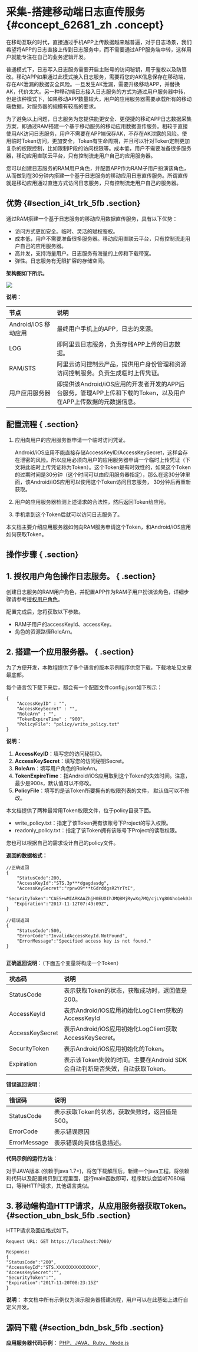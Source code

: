 # 采集-搭建移动端日志直传服务 {#concept_62681_zh .concept}

在移动互联的时代，直接通过手机APP上传数据越来越普遍，对于日志场景，我们希望将APP的日志直接上传到日志服务中，而不需要通过APP服务端中转，这样用户就能专注在自己的业务逻辑开发。

普通模式下，日志写入日志服务需要开启主账号的访问秘钥，用于鉴权以及防篡改。移动APP如果通过此模式接入日志服务，需要将您的AK信息保存在移动端，存在AK泄漏的数据安全风险。一旦发生AK泄漏，需要升级移动APP，并替换AK，代价太大。另一种移动端日志接入日志服务的方式为通过用户服务器中转，但是该种模式下，如果移动APP数量较大，用户的应用服务器需要承载所有的移动端数据，对服务器的规模有较高的要求。

为了避免以上问题，日志服务为您提供能更安全、更便捷的移动APP日志数据采集方案，即通过RAM搭建一个基于移动服务的移动应用数据直传服务。相较于直接使用AK访问日志服务，用户不需要在APP端保存AK，不存在AK泄露的风险。使用临时Token访问，更加安全，Token有生命周期，并且可以针对Token定制更加复杂的权限控制，比如限制IP段的访问权限等。成本低，用户不需要准备很多服务器，移动应用直联云平台，只有控制流走用户自己的应用服务器。

您可以创建日志服务的RAM用户角色，并配置APP作为RAM子用户扮演该角色，从而做到在30分钟内搭建一个基于日志服务的移动应用日志直传服务。所谓直传就是移动应用通过直连方式访问日志服务，只有控制流走用户自己的服务器。

## 优势 {#section_i4t_trk_5fb .section}

通过RAM搭建一个基于日志服务的移动应用数据直传服务，具有以下优势：

-   访问方式更加安全。临时、灵活的赋权鉴权。
-   成本低，用户不需要准备很多服务器。移动应用直联云平台，只有控制流走用户自己的应用服务器。
-   高并发，支持海量用户。日志服务有海量的上传和下载带宽。
-   弹性。日志服务有无限扩容的存储空间。

 **架构图如下所示。** 

![](http://static-aliyun-doc.oss-cn-hangzhou.aliyuncs.com/assets/img/13200/156877389332395_zh-CN.png)

 **说明：** 

|节点|说明|
|:-|:-|
|Android/iOS 移动应用|最终用户手机上的APP，日志的来源。|
|LOG|即阿里云日志服务，负责存储APP上传的日志数据。|
|RAM/STS|阿里云访问控制云产品，提供用户身份管理和资源访问控制服务。负责生成临时上传凭证。|
|用户应用服务器|即提供该Android/iOS应用的开发者开发的APP后台服务，管理APP上传和下载的Token，以及用户在APP上传数据的元数据信息。|

## 配置流程 { .section}

1.  应用向用户的应用服务器申请一个临时访问凭证。

    Android/iOS应用不能直接存储AccessKeyID/AccessKeySecret，这样会存在泄密的风险。所以应用必须向用户的应用服务器申请一个临时上传凭证（下文将此临时上传凭证称为Token）。这个Token是有时效性的，如果这个Token的过期时间是30分钟（这个时间可以由应用服务器指定），那么在这30分钟里面，该Android/iOS应用可以使用这个Token访问日志服务， 30分钟后再重新获取。

2.  用户的应用服务器检测上述请求的合法性，然后返回Token给应用。
3.  手机拿到这个Token后就可以访问日志服务了。

本文档主要介绍应用服务器如何向RAM服务申请这个Token，和Android/iOS应用如何获取Token。

## 操作步骤 { .section}

## 1. 授权用户角色操作日志服务。 { .section}

创建日志服务的RAM用户角色，并配置APP作为RAM子用户扮演该角色，详细步骤请参考[授权用户角色](../../../../intl.zh-CN/访问控制RAM/授权用户角色.md)。

配置完成后，您将获取以下参数。

-   RAM子用户的accessKeyId、accessKey。
-   角色的资源路径RoleArn。

## 2. 搭建一个应用服务器。 { .section}

为了方便开发，本教程提供了多个语言的版本示例程序供您下载，下载地址见文章最底部。

每个语言包下载下来后，都会有一个配置文件config.json如下所示：

```
{
	"AccessKeyID" : "",
	"AccessKeySecret" : "",
	"RoleArn" : "",
	"TokenExpireTime" : "900",
	"PolicyFile": "policy/write_policy.txt"
}

```

**说明：** 

1.   **AccessKeyID**：填写您的访问秘钥ID。
2.   **AccessKeySecret**：填写您的访问秘钥Secret。
3.   **RoleArn**：填写用户角色的RoleArn。
4.   **TokenExpireTime**：指Android/iOS应用取到这个Token的失效时间。注意，最少是900s，默认值可以不修改。
5.   **PolicyFile**：填写的是该Token所要拥有的权限列表的文件， 默认值可以不修改。

本文档提供了两种最常用Token权限文件，位于policy目录下面。

-   write\_policy.txt：指定了该Token拥有该账号下Project的写入权限。
-   readonly\_policy.txt：指定了该Token拥有该账号下Project的读取权限。

您也可以根据自己的需求设计自己的policy文件。

 **返回的数据格式：** 

```
//正确返回
{
    "StatusCode":200,
    "AccessKeyId":"STS.3p***dgagdasdg",
    "AccessKeySecret":"rpnwO9***tGdrddgsR2YrTtI",
   "SecurityToken":"CAES+wMIARKAAZhjH0EUOIhJMQBMjRywXq7MQ/cjLYg80Aho1ek0Jm63XMhr9Oc5s˙∂˙∂3qaPer8p1YaX1NTDiCFZWFkvlHf1pQhuxfKBc+mRR9KAbHUefqH+rdjZqjTF7p2m1wJXP8S6k+G2MpHrUe6TYBkJ43GhhTVFMuM3BZajY3VjZWOXBIODRIR1FKZjIiEjMzMzE0MjY0NzM5MTE4NjkxMSoLY2xpZGSSDgSDGAGESGTETqOio6c2RrLWRlbW8vKgoUYWNzOm9zczoqOio6c2RrLWRlbW9KEDExNDg5MzAxMDcyNDY4MThSBTI2ODQyWg9Bc3N1bWVkUm9sZVVzZXJgAGoSMzMzMTQyNjQ3MzkxMTg2OTExcglzZGstZGVtbzI=",
   "Expiration":"2017-11-12T07:49:09Z",
}

//错误返回
{
    "StatusCode":500,
    "ErrorCode":"InvalidAccessKeyId.NotFound",
    "ErrorMessage":"Specified access key is not found."
}


```

 **正确返回说明**：（下面五个变量将构成一个Token）

|状态码|说明|
|:--|:-|
|StatusCode|表示获取Token的状态，获取成功时，返回值是200。|
|AccessKeyId|表示Android/iOS应用初始化LogClient获取的 AccessKeyId|
|AccessKeySecret|表示Android/iOS应用初始化LogClient获取AccessKeySecret。|
|SecurityToken|表示Android/iOS应用初始化的Token。|
|Expiration|表示该Token失效的时间。主要在Android SDK会自动判断是否失效，自动获取Token。|

 **错误返回说明**：

|错误码|说明|
|:--|:-|
|StatusCode|表示获取Token的状态，获取失败时，返回值是500。|
|ErrorCode|表示错误原因|
|ErrorMessage|表示错误的具体信息描述。|

 **代码示例的运行方法：** 

对于JAVA版本 \(依赖于java 1.7+\)，将包下载解压后，新建一个java工程，将依赖和代码以及配置拷贝到工程里面，运行main函数即可，程序默认会监听7080端口，等待HTTP请求，其他语言类似。

## 3. 移动端构造HTTP请求，从应用服务器获取Token。 {#section_ubn_bsk_5fb .section}

HTTP请求及回应格式如下。

```
Request URL: GET https://localhost:7080/

Response:
{
"StatusCode":"200",
"AccessKeyId":"STS.XXXXXXXXXXXXXXX",
"AccessKeySecret":"",
"SecurityToken":"",
"Expiration":"2017-11-20T08:23:15Z"
}

```

**说明：** 本文档中所有示例仅为演示服务器搭建流程，用户可以在此基础上进行自定义开发。

## 源码下载 {#section_bdn_bsk_5fb .section}

 **应用服务器代码示例：** [PHP、JAVA、Ruby、Node.js](https://github.com/xiongcw/aliyun_log_sts_server_example) 

